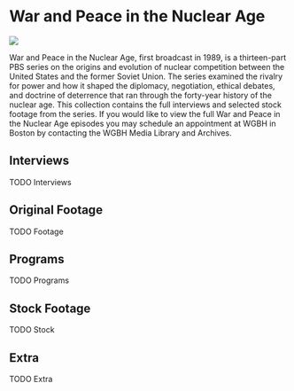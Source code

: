 # War and Peace in the Nuclear Age

<img src='https://s3.amazonaws.com/openvault.wgbh.org/collections/wpna/wpna-400.jpg' class='pull-left'/>

War and Peace in the Nuclear Age, first broadcast in 1989, is a thirteen-part 
PBS series on the origins and evolution of nuclear competition between the 
United States and the former Soviet Union. The series examined the rivalry for 
power and how it shaped the diplomacy, negotiation, ethical debates, and 
doctrine of deterrence that ran through the forty-year history of the nuclear 
age. This collection contains the full interviews and selected stock footage 
from the series.  If you would like to view the full War and Peace in the 
Nuclear Age episodes you may schedule an appointment at WGBH in Boston by 
contacting the WGBH Media Library and Archives.

## Interviews

TODO Interviews

## Original Footage

TODO Footage

## Programs

TODO Programs

## Stock Footage

TODO Stock

## Extra

TODO Extra